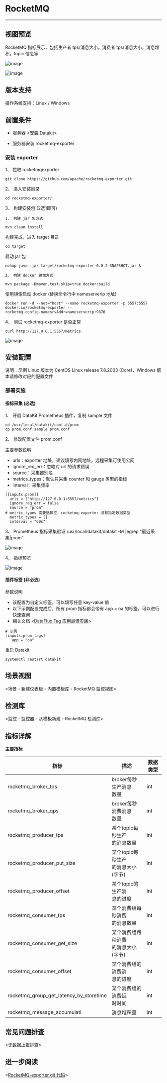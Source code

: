 
# RocketMQ
---


## 视图预览
RocketMQ 指标展示，包括生产者 tps/消息大小，消费者 tps/消息大小，消息堆积，topic 信息等

![image](../imgs/input-rocketmq-1.png)

![image](../imgs/input-rocketmq-2.png)

## 版本支持

操作系统支持：Linux / Windows 

## 前置条件

- 服务器 <[安装 Datakit](../datakit/datakit-install.md)>

- 服务器安装 rocketmq-exporter

### 安装 exporter

1、 拉取 rocketmqexporter 

```
git clone https://github.com/apache/rocketmq-exporter.git
```

2、 进入安装目录
```
cd rocketmq-exporter/
```

3、 构建安装包 (2选1即可)

    1、 构建 jar 包方式  

```
mvn clean install
```

构建完成，进入 target 目录

```
cd target
```

启动 jar 包

```
nohup java -jar target/rocketmq-exporter-0.0.2-SNAPSHOT.jar &
```

    2、 构建 docker 镜像方式

```
mvn package -Dmaven.test.skip=true docker:build
```

使用镜像启动 docker (替换命令行中 nameserverip 地址)

```
docker run -d --net="host" --name rocketmq-exporter -p 5557:5557 docker.io/rocketmq-exporter --rocketmq.config.namesrvAddr=nameserverip:9876
```

4、 测试 rocketmq-exporter 是否正常

```
curl http://127.0.0.1:5557/metrics
```

![image](../imgs/input-rocketmq-3.png)

## 安装配置

说明：示例 Linux 版本为 CentOS Linux release 7.8.2003 (Core)，Windows 版本请修改对应的配置文件

### 部署实施

#### 指标采集 (必选)

1、 开启 DataKit Prometheus 插件，复制 sample 文件

```
cd /usr/local/datakit/conf.d/prom
cp prom.conf.sample prom.conf
```

2、 修改配置文件 prom.conf

主要参数说明

- urls：exporter 地址，建议填写内网地址，远程采集可使用公网
- ignore_req_err：忽略对 url 的请求错误
- source：采集器别名
- metrics_types：默认只采集 counter 和 gauge 类型的指标
- interval：采集频率
```
[[inputs.prom]]
  urls = ["http://127.0.0.1:5557/metrics"]
  ignore_req_err = false
  source = "prom"
# metric_types 需要选择空，rocketmq-exporter 没有指定数据类型
  metric_types = []
  interval = "60s"
```

3、 Prometheus 指标采集验证  /usr/local/datakit/datakit -M |egrep "最近采集|prom"

![image](../imgs/input-rocketmq-4.png)

4、 指标预览

![image](../imgs/input-rocketmq-5.png)

#### 插件标签 (非必选)

参数说明

- 该配置为自定义标签，可以填写任意 key-value 值
- 以下示例配置完成后，所有 prom 指标都会带有 app = oa 的标签，可以进行快速查询
- 相关文档 <[DataFlux Tag 应用最佳实践](../best-practices/insight/tag.md)>
```
# 示例
[inputs.prom.tags]
   app = "oa"
```

重启 Datakit

```
systemctl restart datakit
```

## 场景视图

<场景 - 新建仪表板 - 内置模板库 - RocketMQ 监控视图>

## 检测库

<监控 - 监控器 - 从模板新建 - RocketMQ 检测库>

## 指标详解

**主要指标**

| 指标 | 描述 | 数据类型 |
| --- | --- | --- |
| rocketmq_broker_tps | broker每秒生产消息<br />数量 | int |
| rocketmq_broker_qps | broker每秒消费消息<br />数量 | int |
| rocketmq_producer_tps | 某个topic每秒生产<br />的消息数量 | int |
| rocketmq_producer_put_size | 某个topic每秒生产<br />的消息大小(字节) | int |
| rocketmq_producer_offset | 某个topic的生产消<br />息的进度 | int |
| rocketmq_consumer_tps | 某个消费组每秒消费<br />的消息数量 | int |
| rocketmq_consumer_get_size | 某个消费组每秒消费<br />的消息大小(字节) | int |
| rocketmq_consumer_offset | 某个消费组的消费消<br />息的进度 | int |
| rocketmq_group_get_latency_by_storetime | 某个消费组的消费延<br />时时间 | int |
| rocketmq_message_accumulati | 消息堆积量 | int |

## 常见问题排查

<[无数据上报排查](../datakit/why-no-data.md)>

## 进一步阅读

<[RocketMQ-exporter git 代码](https://github.com/apache/rocketmq-exporter)>


